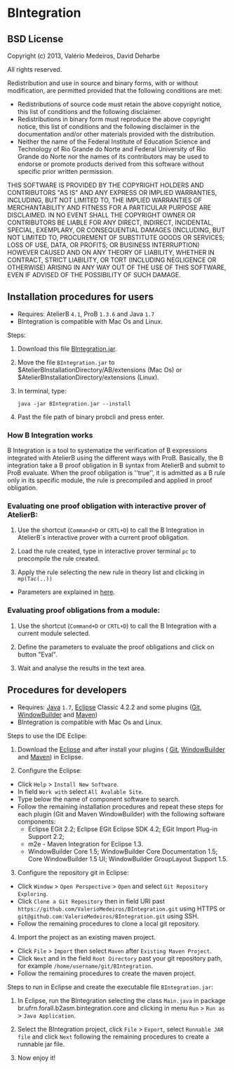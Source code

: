 [BIntegration.jar]:https://www.dropbox.com/s/yljtuc8csldq553/BIntegration.jar
[here]:https://github.com/ValerioMedeiros/BIntegration/blob/master/doc/Instructions.md
[java]:http://java.com/en/download/index.jsp
[eclipse]:http://www.eclipse.org/downloads/
[WindowBuilder]:http://www.eclipse.org/windowbuilder/
[Maven]:http://maven.apache.org/eclipse-plugin.html
[Git]:http://www.eclipse.org/egit/
[BIntegration]:https://github.com/ValerioMedeiros/BIntegration

BIntegration
============

BSD License 
---------------------

Copyright (c) 2013,  Valério Medeiros, David Deharbe

All rights reserved.

Redistribution and use in source and binary forms, with or without modification, are permitted provided that the following conditions are met:
* Redistributions of source code must retain the above copyright notice, this list of conditions and the following disclaimer.
* Redistributions in binary form must reproduce the above copyright notice, this list of conditions and the following disclaimer in the documentation and/or other materials provided with the distribution.
* Neither the name of the Federal Institute of Education Science and Technology of Rio Grande do Norte and Federal University of Rio Grande do Norte nor the names of its contributors may be used to endorse or promote products derived from this software without specific prior written permission.

THIS SOFTWARE IS PROVIDED BY THE COPYRIGHT HOLDERS AND CONTRIBUTORS
"AS IS" AND ANY EXPRESS OR IMPLIED WARRANTIES, INCLUDING, BUT NOT
LIMITED TO, THE IMPLIED WARRANTIES OF MERCHANTABILITY AND FITNESS FOR
A PARTICULAR PURPOSE ARE DISCLAIMED. IN NO EVENT SHALL THE COPYRIGHT OWNER OR
CONTRIBUTORS BE LIABLE FOR ANY DIRECT, INDIRECT, INCIDENTAL, SPECIAL,
EXEMPLARY, OR CONSEQUENTIAL DAMAGES (INCLUDING, BUT NOT LIMITED TO,
PROCUREMENT OF SUBSTITUTE GOODS OR SERVICES; LOSS OF USE, DATA, OR
PROFITS; OR BUSINESS INTERRUPTION) HOWEVER CAUSED AND ON ANY THEORY OF
LIABILITY, WHETHER IN CONTRACT, STRICT LIABILITY, OR TORT (INCLUDING
NEGLIGENCE OR OTHERWISE) ARISING IN ANY WAY OUT OF THE USE OF THIS
SOFTWARE, EVEN IF ADVISED OF THE POSSIBILITY OF SUCH DAMAGE.




Installation procedures for users
---------------------

* Requires: AtelierB `4.1`, ProB `1.3.6` and Java `1.7`
* BIntegration is compatible with Mac Os and Linux.

Steps:

1. Download this file [BIntegration.jar].

2. Move the file `BIntegration.jar` to $AtelierBInstallationDirectory/AB/extensions (Mac Os) or $AtelierBInstallationDirectory/extensions (Linux).

3. In terminal, type:

    `java -jar BIntegration.jar --install`
    
4. Past the file path of binary probcli and press enter.


### How B Integration works

B Integration is a tool to systematize the verification of B expressions integrated with AtelierB using the different ways with ProB.
Basically, the B integration take a B proof obligation in  B syntax from AtelierB and submit to ProB evaluate. When the proof obligation is ''true'', it is admitted as a B rule only in its specific module, the rule is precompiled and applied in proof obligation.


### Evaluating one proof obligation with interactive prover of AtelierB:

1. Use the shortcut (`Command+D` or `CRTL+D`) to call the B Integration in AtelierB`s interactive prover with a current proof obligation.

2. Load the rule created, type in interactive prover terminal `pc` to precompile the rule created.

3. Apply the rule selecting the new rule in theory list and clicking in `mp(Tac(..))` 

* Parameters are explained in [here].


### Evaluating proof obligations from a module:

1. Use the shortcut (`Command+D` or `CRTL+D`) to call the B Integration with a current module selected.

2. Define the parameters to evaluate the proof obligations and click on button "Eval".

3. Wait and analyse the results in the text area.






Procedures for developers 
---------------------

* Requires: [Java] `1.7`, [Eclipse] Classic 4.2.2 and some plugins ([Git](optional), [WindowBuilder] and [Maven])
* BIntegration is compatible with Mac Os and Linux.

Steps to use the IDE Eclipe:

1. Download the [Eclipse] and after install your plugins ( [Git], [WindowBuilder] and [Maven]) in Eclipse.

2. Configure the Eclipse:
 * Click `Help` > `Install New Software`.
 * In field `Work with` select `All Avalable Site`.
 * Type below the name of component software to search.
 * Follow the remaining installation procedures and repeat these steps for each plugin (Git and Maven WindowBuilder) with the following software components:
    - Eclipse EGit 2.2;  Eclipse EGit Eclipse SDK 4.2; EGit Import Plug-in Support 2.2;
    - m2e - Maven Integration for Eclipse 1.3.
    - WindowBuilder Core 1.5; WindowBuilder Core Documentation 1.5; Core WindowBuilder 1.5 UI; WindowBuilder GroupLayout Support 1.5.
    
3. Configure the repository git in Eclipse:
 * Click  `Window` > `Open Perspective` > `Open` and select `Git Repository Exploring`.
 * Click `Clone a Git Repository` then in field URI past `https://github.com/ValerioMedeiros/BIntegration.git` using HTTPS or `git@github.com:ValerioMedeiros/BIntegration.git` using SSH.
 * Follow the remaining procedures to clone a local git repository.

4. Import the project as an existing maven project.
 * Click `File` > `Import` then select `Maven` after `Existing Maven Project`.
 * Click `Next` and in the field `Root Directory` past your git repository path, for example `/home/username/git/BIntegration`.
 * Follow the remaining procedures to create the maven project.



Steps to run in Eclipse and create the executable file `BIntegration.jar`:

1. In Eclipse, run the BIntegration selecting the class `Main.java` in package br.ufrn.forall.b2asm.bintegration.core and clicking in menu `Run` > `Run as` > `Java Application`.

2. Select the BIntegration project, click `File` > `Export`, select `Runnable JAR file` and click `Next` following the remaining procedures to create a runnable jar file.

5. Now enjoy it!


